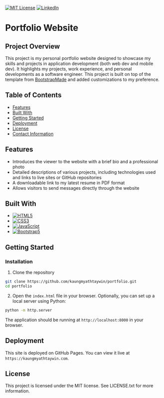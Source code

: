 [![MIT License][license-shield]][license-url]
[![LinkedIn][linkedin-shield]][linkedin-url]

# Portfolio Website

<!-- Project Overview -->

## Project Overview
This project is my personal portfolio website designed to showcase my skills and projects in application development (both web dev and mobile dev). It highlights my projects, work experience, and personal developments as a software engineer. This project is built on top of the template from [BootstrapMade](https://bootstrapmade.com/) and added customizations to my preference.

<!-- Table of Contents  -->

## Table of Contents
* [Features](#features)
* [Built With](#built-with)
* [Getting Started](#getting-started)
* [Deployment](#deployment)
* [License](#license)
* [Contact Information](#contact-information)

<!-- Features -->

## Features
* Introduces the viewer to the website with a brief bio and a professional photo
* Detailed descriptions of various projects, including technologies used and links to live sites or GitHub repositories
* A downloadable link to my latest resume in PDF format
* Allows visitors to send messages directly through the website

<!-- Built With -->

## Built With
* [![HTML5][HTML5]][HTML5-url]
* [![CSS3][CSS3]][CSS3-url]
* [![JavaScript][JavaScript]][JavaScript-url]
* [![Bootstrap5][Bootstrap5]][Bootstrap5-url]

<!-- Getting Started  -->

## Getting Started

### Installation
1. Clone the repository
```sh
git clone https://github.com/kaungmyathtaywin/portfolio.git
cd portfolio
```

2. Open the `index.html` file in your browser.
Optionally, you can set up a local server using Python:
```sh
python -m http.server
```

The application should be running at `http://localhost:8000` in your browser.

<!-- Deployment -->

## Deployment
This site is deployed on GitHub Pages. You can view it live at `https://kaungmyathtaywin.com`.

<!-- License  -->

## License
This project is licensed under the MIT license. See LICENSE.txt for more information.


<!-- MARKDOWN LINKS & IMAGES -->
<!-- https://www.markdownguide.org/basic-syntax/#reference-style-links -->

[license-shield]: https://img.shields.io/github/license/othneildrew/Best-README-Template.svg?style=for-the-badge
[license-url]: https://github.com/othneildrew/Best-README-Template/blob/master/LICENSE.txt

[linkedin-shield]: https://img.shields.io/badge/-LinkedIn-black.svg?style=for-the-badge&logo=linkedin&colorB=555
[linkedin-url]: https://www.linkedin.com/in/kaung-myat-htay-win-258ab9251/

[HTML5]: https://img.shields.io/badge/html5-%23E44D26?style=for-the-badge&logo=html5&logoColor=white
[HTML5-url]: https://developer.mozilla.org/en-US/docs/Web/HTML

[CSS3]: https://img.shields.io/badge/css3-%23254DE4?style=for-the-badge&logo=css3&logoColor=white
[CSS3-url]: https://developer.mozilla.org/en-US/docs/Web/CSS

[JavaScript]: https://img.shields.io/badge/javascript-%23F0D91C?style=for-the-badge&logo=javascript&logoColor=white&logoSize=auto
[JavaScript-url]: https://developer.mozilla.org/en-US/docs/Web/JavaScript

[Bootstrap5]: https://img.shields.io/badge/bootstrap5-%238414F8?style=for-the-badge&logo=bootstrap&logoColor=white&logoSize=auto
[Bootstrap5-url]: https://getbootstrap.com/docs/5.0/getting-started/introduction/